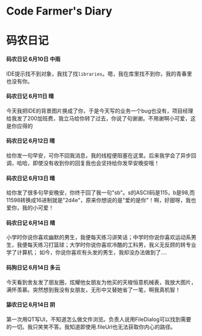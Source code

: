 # Code Farmer's Diary
# 码农日记



#### 码农日记 6月10日 中雨
IDE提示找不到对象，我找了找`libraries`。嗯，我在库里找不到你，我的青春里也没有你。

#### 码农日记 6月11日 晴
今天我把IDE的背景图片换成了你，于是今天写的业务一个bug也没有，项目经理给我发了200加班费，我立马给你转了过去，你说了句谢谢。不用谢啊小可爱，这是你应得的

#### 码农日记 6月12日 晴
给你发一句早安，可你不回我消息，我的线程便阻塞在这里。后来我学会了异步回调，哈哈，即使没有收到你的回复我也会坚持给你发早安晚安哦！

#### 码农日记 6月13日 晴
给你发了很多句早安晚安，你终于回了我一句"sb"。s的ASCII码是115，b是98,而11598转换成16进制就是"2d4e"，原来你想说的是"爱的是你"！啊，好甜呀，我也爱你，我的小可爱！

#### 码农日记 6月14日 晴
小学时你说你喜欢幽默的男生，我便每天练习讲笑话；中学时你说你喜欢运动系男生，我便每天练习打篮球；大学时你说你喜欢冷酷的工科男，我义无反顾的转专业学了计算机；
如今，你说你喜欢有头发的男生，我却没办法做到了....

#### 码狗日记 6月14日 多云
今天看到舍友发了朋友圈，炫耀他女朋友为他买的天梭恒意机械表，我放大图片，满怀羡慕。突然想到我没有女朋友，无形中又替她省了一笔，啊我真机智！

#### 舔农日记 6月14日 阴
第一次用QT写UI，不知道怎么做文件浏览。负责人说用FileDialog可以找到需要的一切。我只笑笑不答。我知道即使用.fileUrl也无法获取你内心的路径。
